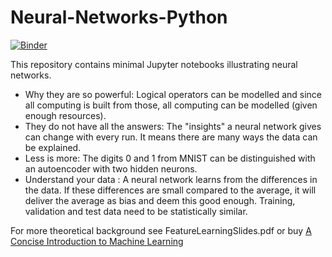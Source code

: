 # Neural-Networks-Python
[![Binder](https://mybinder.org/badge_logo.svg)](https://mybinder.org/v2/gh/ACFaul/Neural-Networks-Python/master)

This repository contains minimal Jupyter notebooks illustrating neural networks. 
- Why they are so powerful: Logical operators can be modelled and since all computing is built from those, all computing can be modelled (given enough resources).
- They do not have all the answers: The "insights" a neural network gives can change with every run. It means there are many ways the data can be explained.
- Less is more: The digits 0 and 1 from MNIST can be distinguished with an autoencoder with two hidden neurons.
- Understand your data : A neural network learns from the differences in the data. If these differences are small compared to the average, it will deliver the average as bias and deem this good enough. Training, validation and test data need to be statistically similar.

For more theoretical background see FeatureLearningSlides.pdf or buy [A Concise Introduction to Machine Learning](https://www.amazon.com/gp/product/0815384106/ref=dbs_a_def_rwt_bibl_vppi_i0)
